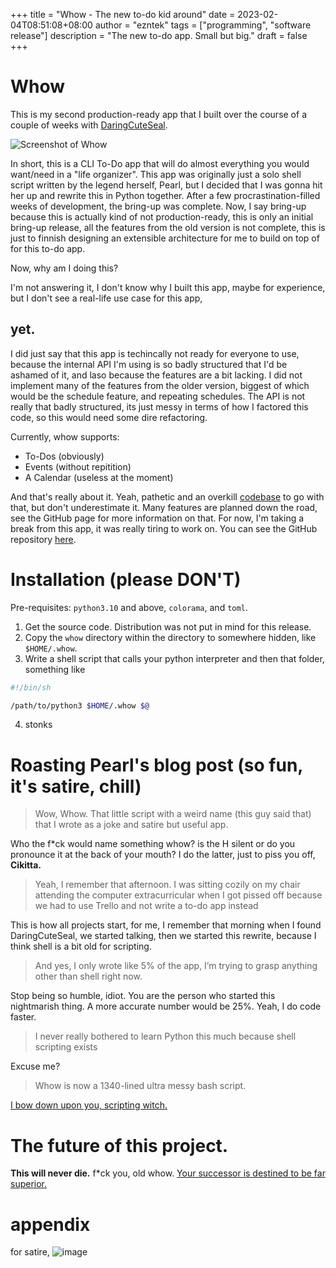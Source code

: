 +++
title = "Whow - The new to-do kid around"
date = 2023-02-04T08:51:08+08:00
author = "ezntek"
tags = ["programming", "software release"]
description = "The new to-do app. Small but big."
draft = false
+++

# Whow

This is my second production-ready app that I built over the course of a couple of weeks with [DaringCuteSeal](https://github.com/daringcuteseal).

![Screenshot of Whow](/img/Screenshot_20230204_085916_whow.png)

In short, this is a CLI To-Do app that will do almost everything you would want/need in a "life organizer". This app was originally just a solo shell script written by the legend herself, Pearl, but I decided that I was gonna hit her up and rewrite this in Python together. After a few procrastination-filled weeks of development, the bring-up was complete. Now, I say bring-up because this is actually kind of not production-ready, this is only an initial bring-up release, all the features from the old version is not complete, this is just to finnish designing an extensible architecture for me to build on top of for this to-do app.

Now, why am I doing this?

I'm not answering it, I don't know why I built this app, maybe for experience, but I don't see a real-life use case for this app,

## yet.

I did just say that this app is techincally not ready for everyone to use, because the internal API I'm using is so badly structured that I'd be ashamed of it, and laso because the features are a bit lacking. I did not implement many of the features from the older version, biggest of which would be the schedule feature, and repeating schedules. The API is not really that badly structured, its just messy in terms of how I factored this code, so this would need some dire refactoring.

Currently, whow supports:
 * To-Dos (obviously)
 * Events (without repitition)
 * A Calendar (useless at the moment)

And that's really about it. Yeah, pathetic and an overkill [codebase](https://github.com/ezntek/whow) to go with that, but don't underestimate it. Many features are planned down the road, see the GitHub page for more information on that. For now, I'm taking a break from this app, it was really tiring to work on. You can see the GitHub repository [here](https://github.com/ezntek/whow).

# Installation (please DON'T)

Pre-requisites: `python3.10` and above, `colorama`, and `toml`.
 1. Get the source code. Distribution was not put in mind for this release.
 2. Copy the `whow` directory within the directory to somewhere hidden, like `$HOME/.whow`.
 3. Write a shell script that calls your python interpreter and then that folder, something like
 ```sh
 #!/bin/sh

 /path/to/python3 $HOME/.whow $@
 ```
 4. stonks

# Roasting Pearl's blog post (so fun, it's satire, chill)

> Wow, Whow. That little script with a weird name (this guy said that) that I wrote as a joke and satire but useful app.

Who the f*ck would name something whow? is the H silent or do you pronounce it at the back of your mouth? I do the latter, just to piss you off, **Cikitta.**

> Yeah, I remember that afternoon. I was sitting cozily on my chair attending the computer extracurricular when I got pissed off because we had to use Trello and not write a to-do app instead

This is how all projects start, for me, I remember that morning when I found DaringCuteSeal, we started talking, then we started this rewrite, because I think shell is a bit old for scripting.

>  And yes, I only wrote like 5% of the app, I’m trying to grasp anything other than shell right now.

Stop being so humble, idiot. You are the person who started this nightmarish thing. A more accurate number would be 25%. Yeah, I do code faster.

> I never really bothered to learn Python this much because shell scripting exists

Excuse me?

> Whow is now a 1340-lined ultra messy bash script.

[I bow down upon you, scripting witch.](https://github.com/daringcuteseal/whow)

# The future of this project.

**This will never die.** f*ck you, old whow. [Your successor is destined to be far superior.](https://github.com/ezntek/whow#planned-features-high-priority)

# appendix

for satire, ![image](/img/Screenshot_20230204_092841.png)